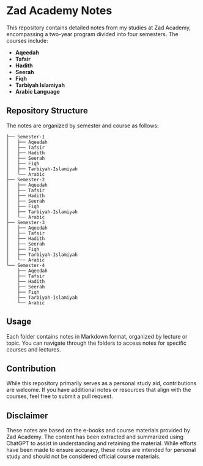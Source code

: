 # Zad Academy Notes

This repository contains detailed notes from my studies at Zad Academy, encompassing a two-year program divided into four semesters. The courses include:

- **Aqeedah**
- **Tafsir**
- **Hadith**
- **Seerah**
- **Fiqh**
- **Tarbiyah Islamiyah**
- **Arabic Language**

## Repository Structure

The notes are organized by semester and course as follows:

```
├── Semester-1
│   ├── Aqeedah
│   ├── Tafsir
│   ├── Hadith
│   ├── Seerah
│   ├── Fiqh
│   ├── Tarbiyah-Islamiyah
│   └── Arabic
├── Semester-2
│   ├── Aqeedah
│   ├── Tafsir
│   ├── Hadith
│   ├── Seerah
│   ├── Fiqh
│   ├── Tarbiyah-Islamiyah
│   └── Arabic
├── Semester-3
│   ├── Aqeedah
│   ├── Tafsir
│   ├── Hadith
│   ├── Seerah
│   ├── Fiqh
│   ├── Tarbiyah-Islamiyah
│   └── Arabic
└── Semester-4
    ├── Aqeedah
    ├── Tafsir
    ├── Hadith
    ├── Seerah
    ├── Fiqh
    ├── Tarbiyah-Islamiyah
    └── Arabic
```

## Usage

Each folder contains notes in Markdown format, organized by lecture or topic. You can navigate through the folders to access notes for specific courses and lectures.

## Contribution

While this repository primarily serves as a personal study aid, contributions are welcome. If you have additional notes or resources that align with the courses, feel free to submit a pull request.

## Disclaimer

These notes are based on the e-books and course materials provided by Zad Academy. The content has been extracted and summarized using ChatGPT to assist in understanding and retaining the material. While efforts have been made to ensure accuracy, these notes are intended for personal study and should not be considered official course materials.
